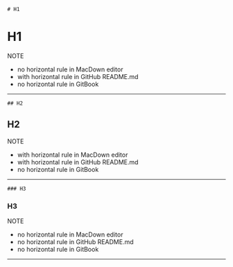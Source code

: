 ```
# H1
```

# H1

NOTE

* no horizontal rule in MacDown editor
* with horizontal rule in GitHub README.md
* no horizontal rule in GitBook

---

```
## H2
```

## H2

NOTE

* with horizontal rule in MacDown editor
* with horizontal rule in GitHub README.md
* no horizontal rule in GitBook

---

```
### H3
```

### H3

NOTE

* no horizontal rule in MacDown editor
* no horizontal rule in GitHub README.md
* no horizontal rule in GitBook

---
